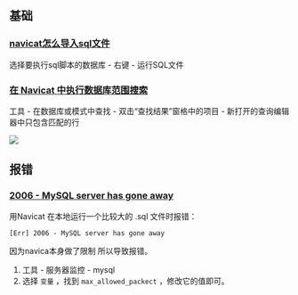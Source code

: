 ## 基础
### [navicat怎么导入sql文件](https://blog.csdn.net/ma286388309/article/details/129262620)

选择要执行sql脚本的数据库 - 右键 - 运行SQL文件

### [在 Navicat 中执行数据库范围搜索](https://www.navicat.com.cn/company/aboutus/blog/302-%E5728-navicat-%E4E2D%E6267%E884C%E6570%E636E%E5E93%E8303%E56F4%E641C%E7D22)

工具 - 在数据库或模式中查找 - 双击“查找结果”窗格中的项目 - 新打开的查询编辑器中只包含匹配的行

![](https://www.navicat.com.cn/link/Blog/Image/2017/20171206/find_in_db_data_results.jpg)

## 报错

### [2006 - MySQL server has gone away](https://blog.csdn.net/qq_34528297/article/details/88384452)

用Navicat 在本地运行一个比较大的 .sql 文件时报错：

```
[Err] 2006 - MySQL server has gone away
```

因为navica本身做了限制 所以导致报错。

1. 工具 - 服务器监控 - mysql 
2. 选择 `变量` ，找到 `max_allowed_packect` ，修改它的值即可。